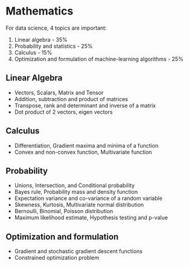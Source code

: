 # Mathematics

For data science, 4 topics are important:

1. Linear algebra - 35%
1. Probability and statistics - 25%
1. Calculus - 15%
1. Optimization and formulation of machine-learning algorithms - 25%

## Linear Algebra

- Vectors, Scalars, Matrix and Tensor
- Addition, subtraction and product of matrices
- Transpose, rank and determinant and inverse of a matrix
- Dot product of 2 vectors, eigen vectors

## Calculus

- Differentiation, Gradient maxima and minima of a function
- Convex and non-convex function, Multivariate function

## Probability

- Unions, Intersection, and Conditional probability
- Bayes rule, Probability mass and density function
- Expectation variance and co-variance of a random variable
- Skewness, Kurtosis, Multivariate normal distribution
- Bernoulli, Binomial, Poisson distribution
- Maximum likelihood estimate, Hypothesis testing and p-value

## Optimization and formulation

- Gradient and stochastic gradient descent functions
- Constrained optimization problem